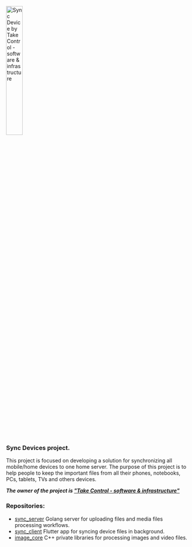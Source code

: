 <picture>
    <source srcset="https://takecontrolsoft.eu/wp-content/uploads/2023/11/TakeControlTransparentGreenLogo-1.png" alt="Sync Device by Take Control - software & infrastructure">
    <img src="https://takecontrolsoft.eu/wp-content/uploads/2023/11/TakeControlTransparentGreenLogo-1.png" alt="Sync Device by Take Control - software & infrastructure" width="30%">
</picture>

### Sync Devices project.
This project is focused on developing a solution for synchronizing all mobile/home devices to one home server.
The purpose of this project is to help people to keep the important files from all their phones, notebooks, PCs, tablets, TVs and others devices.

**_The owner of the project is **["Take Control - software & infrastructure"](https://takecontrolsoft.eu/)**_**

### Repositories:

- [sync_server](https://github.com/takecontrolsoft/sync_server) Golang server for uploading files and media files processing workflows.
- [sync_client](https://github.com/takecontrolsoft/sync_client) Flutter app for syncing device files in background.
- [image_core](https://github.com/takecontrolsoft/image_core) C++ private libraries for processing images and video files.
